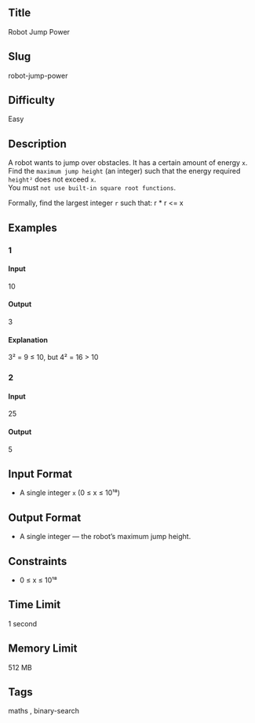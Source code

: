 ## Title

Robot Jump Power

## Slug

robot-jump-power

## Difficulty

Easy

## Description

A robot wants to jump over obstacles. It has a certain amount of energy `x`.  
Find the `maximum jump height` (an integer) such that the energy required `height²` does not exceed `x`.  
You must `not use built-in square root functions`.

Formally, find the largest integer `r` such that: r * r <= x

## Examples

### 1

#### Input

10

#### Output
3

#### Explanation
3² = 9 ≤ 10, but 4² = 16 > 10    

### 2

#### Input

25 

#### Output

5

## Input Format  

- A single integer `x` (0 ≤ x ≤ 10¹⁸)  

## Output Format  

- A single integer — the robot’s maximum jump height.  

## Constraints  

- 0 ≤ x ≤ 10¹⁸ 

## Time Limit

1 second

## Memory Limit

512 MB

## Tags

maths , binary-search
